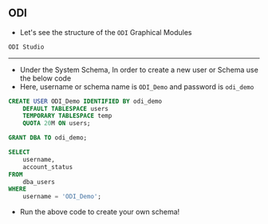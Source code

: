## ODI
* Let's see the structure of the `ODI` Graphical Modules
```txt
ODI Studio

```
---
- Under the System Schema, In order to create a new user or Schema use the below code
- Here, username or schema name is `ODI_Demo` and password is `odi_demo`
```sql
CREATE USER ODI_Demo IDENTIFIED BY odi_demo
    DEFAULT TABLESPACE users
    TEMPORARY TABLESPACE temp
    QUOTA 20M ON users;

GRANT DBA TO odi_demo;

SELECT
    username,
    account_status
FROM
    dba_users
WHERE
    username = 'ODI_Demo';
```
- Run the above code to create your own schema!
